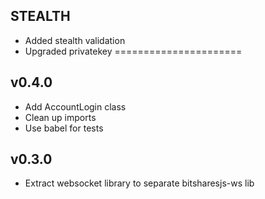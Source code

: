 ## STEALTH
- Added stealth validation
- Upgraded privatekey
======================
## v0.4.0
- Add AccountLogin class
- Clean up imports
- Use babel for tests
## v0.3.0
- Extract websocket library to separate bitsharesjs-ws lib
